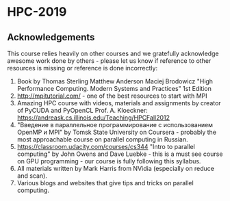 # HPC-2019

## Acknowledgements

This course relies heavily on other courses and we gratefully acknowledge awesome work done by others - please let us know if reference to other resources is missing or reference is done incorrectly:

1. Book by Thomas Sterling Matthew Anderson Maciej Brodowicz "High Performance Computing. Modern Systems and Practices" 1st Edition
2. http://mpitutorial.com/   - one of the best resources to start with MPI
3. Amazing HPC course with videos, materials and assignments by creator of PyCUDA and PyOpenCL Prof. A. Kloeckner: https://andreask.cs.illinois.edu/Teaching/HPCFall2012
4. "Введение в параллельное программирование с использованием OpenMP и MPI" by Tomsk State University on Coursera - probably the most approachable course on parallel computing in Russian.
5. https://classroom.udacity.com/courses/cs344  "Intro to parallel computing" by John Owens and Dave Luebke - this is a must see course on GPU programming - our course is fully following this syllabus.
6. All materials written by Mark Harris from NVidia (especially on reduce and scan).
7. Various blogs and websites that give tips and tricks on parallel computing.
